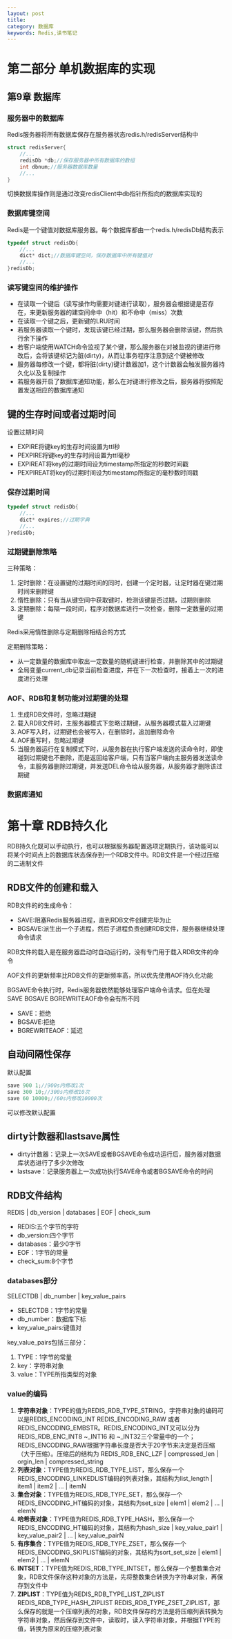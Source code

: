 ```yaml
---
layout: post
title: 
category: 数据库
keywords: Redis,读书笔记
---
```

# 第二部分 单机数据库的实现

## 第9章 数据库

### 服务器中的数据库
Redis服务器将所有数据库保存在服务器状态redis.h/redisServer结构中
```c
struct redisServer{
    //...
    redisDb *db;//保存服务器中所有数据库的数组
    int dbnum;//服务器数据库数量
    //...
}
```
切换数据库操作则是通过改变redisClient中db指针所指向的数据库实现的

### 数据库键空间
Redis是一个键值对数据库服务器。每个数据库都由一个redis.h/redisDb结构表示
```c
typedef struct redisDb{
    //...
    dict* dict;//数据库键空间，保存数据库中所有键值对
    //...
}redisDb;
```
### 读写键空间的维护操作
- 在读取一个键后（读写操作均需要对键进行读取），服务器会根据键是否存在，来更新服务器的建空间命中（hit）和不命中（miss）次数
- 在读取一个键之后，更新键的LRU时间
- 若服务器读取一个键时，发现该键已经过期，那么服务器会删除该键，然后执行余下操作
- 若客户端使用WATCH命令监视了某个键，那么服务器在对被监视的键进行修改后，会将该键标记为脏(dirty)，从而让事务程序注意到这个键被修改
- 服务器每修改一个键，都将脏(dirty)键计数器加1，这个计数器会触发服务器持久化以及复制操作
- 若服务器开启了数据库通知功能，那么在对键进行修改之后，服务器将按照配置发送相应的数据库通知

## 键的生存时间或者过期时间
设置过期时间
- EXPIRE<key><ttl>将键key的生存时间设置为ttl秒
- PEXPIRE<key><ttl>将键key的生存时间设置为ttl毫秒
- EXPIREAT<key><timestamp>将key的过期时间设为timestamp所指定的秒数时间戳
- PEXPIREAT<key><timestamp>将key的过期时间设为timestamp所指定的毫秒数时间戳

### 保存过期时间
```c
typedef struct redisDb{
    //...
    dict* expires;//过期字典
    //...
}redisDb;
```

### 过期键删除策略
三种策略：
1. 定时删除：在设置键的过期时间的同时，创建一个定时器，让定时器在键过期时间来删除键
2. 惰性删除：只有当从键空间中获取键时，检测该键是否过期，过期则删除
3. 定期删除：每隔一段时间，程序对数据库进行一次检查，删除一定数量的过期键

Redis采用惰性删除与定期删除相结合的方式

定期删除策略：
- 从一定数量的数据库中取出一定数量的随机键进行检查，并删除其中的过期键
- 全局变量current_db记录当前检查进度，并在下一次检查时，接着上一次的进度进行处理

### AOF、RDB和复制功能对过期键的处理
1. 生成RDB文件时，忽略过期键
2. 载入RDB文件时，主服务器模式下忽略过期键，从服务器模式载入过期键
3. AOF写入时，过期键也会被写入，在删除时，追加删除命令
4. AOF重写时，忽略过期键
5. 当服务器运行在复制模式下时，从服务器在执行客户端发送的读命令时，即使碰到过期键也不删除，而是返回给客户端，只有当客户端向主服务器发送读命令，主服务器删除过期键，并发送DEL命令给从服务器，从服务器才删除该过期键

### 数据库通知

# 第十章 RDB持久化
RDB持久化既可以手动执行，也可以根据服务器配置选项定期执行，该功能可以将某个时间点上的数据库状态保存到一个RDB文件中。RDB文件是一个经过压缩的二进制文件

## RDB文件的创建和载入
RDB文件的的生成命令：
- SAVE:阻塞Redis服务器进程，直到RDB文件创建完毕为止
- BGSAVE:派生出一个子进程，然后子进程负责创建RDB文件，服务器继续处理命令请求

RDB文件的载入是在服务器启动时自动运行的，没有专门用于载入RDB文件的命令

AOF文件的更新频率比RDB文件的更新频率高，所以优先使用AOF持久化功能

BGSAVE命令执行时，Redis服务器依然能够处理客户端命令请求。但在处理SAVE BGSAVE BGREWRITEAOF命令会有所不同
- SAVE：拒绝
- BGSAVE:拒绝
- BGREWRITEAOF：延迟

## 自动间隔性保存
默认配置
```c
save 900 1;//900s内修改1次
save 300 10;//300s内修改10次
save 60 10000;//60s内修改10000次
```
可以修改默认配置

## dirty计数器和lastsave属性
- dirty计数器：记录上一次SAVE或者BGSAVE命令成功运行后，服务器对数据库状态进行了多少次修改
- lastsave：记录服务器上一次成功执行SAVE命令或者BGSAVE命令的时间
  
## RDB文件结构
REDIS | db_version | databases | EOF | check_sum
- REDIS:五个字节的字符
- db_version:四个字节
- databases：最少0字节
- EOF：1字节的常量
- check_sum:8个字节

### databases部分
SELECTDB | db_number | key_value_pairs
- SELECTDB：1字节的常量
- db_number：数据库下标
- key_value_pairs:键值对

key_value_pairs包括三部分：
1. TYPE：1字节的常量
2. key：字符串对象
3. value：TYPE所指类型的对象

### value的编码
1. **字符串对象**：TYPE的值为REDIS_RDB_TYPE_STRING，字符串对象的编码可以是REDIS_ENCODING_INT REDIS_ENCODING_RAW 或者 REDIS_ENCODING_EMBSTR。REDIS_ENCODING_INT又可以分为REDIS_RDB_ENC_INT8 ~_INT16 和 ~_INT32三个常量中的一个；REDIS_ENCODING_RAW根据字符串长度是否大于20字节来决定是否压缩（大于压缩）。压缩后的结构为 REDIS_RDB_ENC_LZF | compressed_len | orgin_len | compressed_string 
2. **列表对象**：TYPE值为REDIS_RDB_TYPE_LIST，那么保存一个REDIS_ENCODING_LINKEDLIST编码的列表对象，其结构为list_length | item1 | item2 | ... | itemN
3. **集合对象**：TYPE值为REDIS_RDB_TYPE_SET，那么保存一个REDIS_ENCODING_HT编码的对象，其结构为set_size | elem1 | elem2 | ... | elemN
4. **哈希表对象**：TYPE值为REDIS_RDB_TYPE_HASH，那么保存一个REDIS_ENCODING_HT编码的对象，其结构为hash_size | key_value_pair1 | key_value_pair2 | ... | key_value_pairN
5. **有序集合**：TYPE值为REDIS_RDB_TYPE_ZSET，那么保存一个REDIS_ENCODING_SKIPLIST编码的对象，其结构为sort_set_size | elem1 | elem2 | ... | elemN
6. **INTSET**：TYPE值为REDIS_RDB_TYPE_INTSET，那么保存一个整数集合对象，RDB文件保存这种对象的方法是，先将整数集合转换为字符串对象，再保存到文件中
7. **ZIPLIST**：TYPE值为REDIS_RDB_TYPE_LIST_ZIPLIST REDIS_RDB_TYPE_HASH_ZIPLIST REDIS_RDB_TYPE_ZSET_ZIPLIST，那么保存的就是一个压缩列表的对象，RDB文件保存的方法是将压缩列表转换为字符串对象，然后保存到文件中，读取时，读入字符串对象，并根据TYPE的值，转换为原来的压缩列表对象